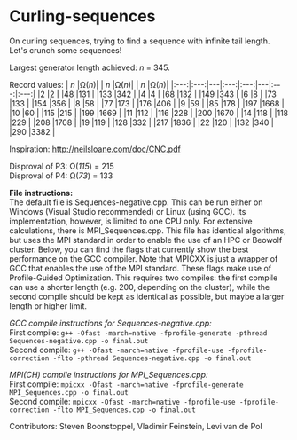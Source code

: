# Curling-sequences

On curling sequences, trying to find a sequence with infinite tail length. Let's crunch some sequences!

Largest generator length achieved: *n* = 345.

Record values:
| *n* |&Omega;(*n*)| | *n* |&Omega;(*n*)| | *n* |&Omega;(*n*)|
|:---:|:---:|---|:---:|:---:|---|:---:|:---:|
|2    |2    |   |48   |131  |   |133  |342  |
|4    |4    |   |68   |132  |   |149  |343  |
|6    |8    |   |73   |133  |   |154  |356  |
|8    |58   |   |77   |173  |   |176  |406  |
|9    |59   |   |85   |178  |   |197  |1668 |
|10   |60   |   |115  |215  |   |199  |1669 |
|11   |112  |   |116  |228  |   |200  |1670 |
|14   |118  |   |118  |229  |   |208  |1708 |
|19   |119  |   |128  |332  |   |217  |1836 |
|22   |120  |   |132  |340  |   |290  |3382 |

Inspiration: http://neilsloane.com/doc/CNC.pdf

Disproval of P3: &Omega;(*115*) = 215  
Disproval of P4: &Omega;(*73*) = 133

**File instructions:**  
The default file is Sequences-negative.cpp. This can be run either on Windows (Visual Studio recommended) or Linux (using GCC). Its implementation, however, is limited to one CPU only. For extensive calculations, there is MPI_Sequences.cpp. This file has identical algorithms, but uses the MPI standard in order to enable the use of an HPC or Beowolf cluster. Below, you can find the flags that currently show the best performance on the GCC compiler. Note that MPICXX is just a wrapper of GCC that enables the use of the MPI standard. These flags make use of Profile-Guided Optimization. This requires two compiles: the first compile can use a shorter length (e.g. 200, depending on the cluster), while the second compile should be kept as identical as possible, but maybe a larger length or higher limit.

_GCC compile instructions for Sequences-negative.cpp:_  
First compile: `g++ -Ofast -march=native -fprofile-generate -pthread Sequences-negative.cpp -o final.out`  
Second compile: `g++ -Ofast -march=native -fprofile-use -fprofile-correction -flto -pthread Sequences-negative.cpp -o final.out`  

_MPI(CH) compile instructions for MPI_Sequences.cpp:_  
First compile: `mpicxx -Ofast -march=native -fprofile-generate MPI_Sequences.cpp -o final.out`  
Second compile: `mpicxx -Ofast -march=native -fprofile-use -fprofile-correction -flto MPI_Sequences.cpp -o final.out`

Contributors: Steven Boonstoppel, Vladimir Feinstein, Levi van de Pol
